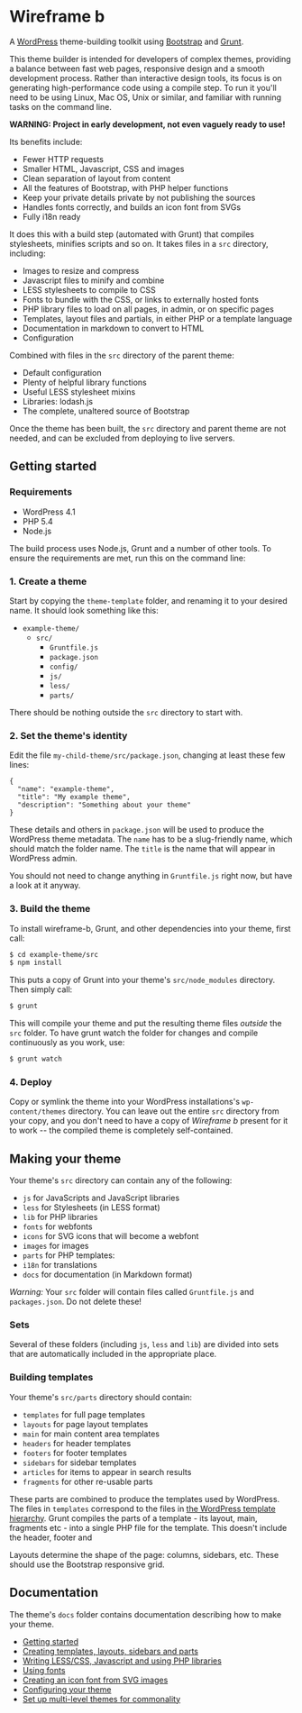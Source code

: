 # Wireframe b

A [WordPress](https://wordpress.org/) theme-building toolkit using [Bootstrap](http://getbootstrap.com/) and [Grunt](http://gruntjs.com/).

This theme builder is intended for developers of complex themes, providing a balance between fast web pages, responsive design and a smooth development process. Rather than interactive design tools, its focus is on generating high-performance code using a compile step. To run it you'll need to be using Linux, Mac OS, Unix or similar, and familiar with running tasks on the command line.

**WARNING: Project in early development, not even vaguely ready to use!**

Its benefits include:

 - Fewer HTTP requests
 - Smaller HTML, Javascript, CSS and images
 - Clean separation of layout from content
 - All the features of Bootstrap, with PHP helper functions
 - Keep your private details private by not publishing the sources
 - Handles fonts correctly, and builds an icon font from SVGs
 - Fully i18n ready

It does this with a build step (automated with Grunt) that compiles stylesheets, minifies scripts and so on. It takes files in a `src` directory, including:

 - Images to resize and compress
 - Javascript files to minify and combine
 - LESS stylesheets to compile to CSS
 - Fonts to bundle with the CSS, or links to externally hosted fonts
 - PHP library files to load on all pages, in admin, or on specific pages
 - Templates, layout files and partials, in either PHP or a template language
 - Documentation in markdown to convert to HTML
 - Configuration

Combined with files in the `src` directory of the parent theme:

 - Default configuration
 - Plenty of helpful library functions
 - Useful LESS stylesheet mixins
 - Libraries: lodash.js
 - The complete, unaltered source of Bootstrap

Once the theme has been built, the `src` directory and parent theme are not needed, and can be excluded from deploying to live servers.



## Getting started

### Requirements

 - WordPress 4.1
 - PHP 5.4
 - Node.js

The build process uses Node.js, Grunt and a number of other tools. To ensure the requirements are met, run this on the command line:

### 1. Create a theme

Start by copying the `theme-template` folder, and renaming it to your desired name. It should look something like this:

  - `example-theme/`
     - `src/`
         - `Gruntfile.js`
         - `package.json`
         - `config/`
         - `js/`
         - `less/`
         - `parts/`

There should be nothing outside the `src` directory to start with.

### 2. Set the theme's identity

Edit the file `my-child-theme/src/package.json`, changing at least these few lines:

```
{
  "name": "example-theme",
  "title": "My example theme",
  "description": "Something about your theme"
}
```

These details and others in `package.json` will be used to produce the WordPress theme metadata.
The `name` has to be a slug-friendly name, which should match the folder name.
The `title` is the name that will appear in WordPress admin.

You should not need to change anything in `Gruntfile.js` right now, but have a look at it anyway.

### 3. Build the theme

To install wireframe-b, Grunt, and other dependencies into your theme, first call:

```bash
$ cd example-theme/src
$ npm install
```

This puts a copy of Grunt into your theme's `src/node_modules` directory. Then simply call:

```bash
$ grunt
```

This will compile your theme and put the resulting theme files *outside* the `src` folder. 
To have grunt watch the folder for changes and compile continuously as you work, use:

```bash
$ grunt watch
```

### 4. Deploy

Copy or symlink the theme into your WordPress installations's `wp-content/themes` directory. 
You can leave out the entire `src` directory from your copy, and you don't need to have a copy of _Wireframe b_ present for it to work -- the compiled theme is completely self-contained.


## Making your theme

Your theme's `src` directory can contain any of the following:

 - `js` for JavaScripts and JavaScript libraries
 - `less` for Stylesheets (in LESS format)
 - `lib` for PHP libraries
 - `fonts` for webfonts
 - `icons` for SVG icons that will become a webfont
 - `images` for images
 - `parts` for PHP templates:
 - `i18n` for translations
 - `docs` for documentation (in Markdown format)

*Warning:* Your `src` folder will contain files called `Gruntfile.js` and `packages.json`. Do not delete these!

### Sets

Several of these folders (including `js`, `less` and `lib`) are divided into sets that are automatically included in the appropriate place.

### Building templates

Your theme's `src/parts` directory should contain:

 - `templates` for full page templates
 - `layouts` for page layout templates
 - `main` for main content area templates
 - `headers` for header templates
 - `footers` for footer templates
 - `sidebars` for sidebar templates
 - `articles` for items to appear in search results
 - `fragments` for other re-usable parts

These parts are combined to produce the templates used by WordPress.
The files in `templates` correspond to the files in [the WordPress template hierarchy](http://codex.wordpress.org/Template_Hierarchy).
Grunt compiles the parts of a template - its layout, main, fragments etc - into a single PHP file for the template. This doesn't include the header, footer and 

Layouts determine the shape of the page: columns, sidebars, etc. These should use the Bootstrap responsive grid.





## Documentation

The theme's `docs` folder contains documentation describing how to make your theme.

 - [Getting started](docs/getting-started.html)
 - [Creating templates, layouts, sidebars and parts](docs/templates.html)
 - [Writing LESS/CSS, Javascript and using PHP libraries](docs/css-js-php.html)
 - [Using fonts](docs/fonts.html)
 - [Creating an icon font from SVG images](docs/icons.html)
 - [Configuring your theme](docs/config.html)
 - [Set up multi-level themes for commonality](docs/multi-level.html)